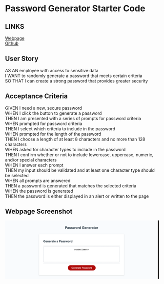 # Password Generator Starter Code

## LINKS
[Webpage](https://tahachaudhry.github.io/password-generator/) </br>
[Github](https://github.com/tahachaudhry/password-generator) </br>

## User Story
AS AN employee with access to sensitive data</br>
I WANT to randomly generate a password that meets certain criteria</br>
SO THAT I can create a strong password that provides greater security</br>

## Acceptance Criteria
GIVEN I need a new, secure password</br>
WHEN I click the button to generate a password</br>
THEN I am presented with a series of prompts for password criteria</br>
WHEN prompted for password criteria</br>
THEN I select which criteria to include in the password</br>
WHEN prompted for the length of the password</br>
THEN I choose a length of at least 8 characters and no more than 128 characters</br>
WHEN asked for character types to include in the password</br>
THEN I confirm whether or not to include lowercase, uppercase, numeric, and/or special characters</br>
WHEN I answer each prompt</br>
THEN my input should be validated and at least one character type should be selected</br>
WHEN all prompts are answered</br>
THEN a password is generated that matches the selected criteria</br>
WHEN the password is generated</br>
THEN the password is either displayed in an alert or written to the page</br>

## Webpage Screenshot
![Web Page Screenshot](./Develop/Images/Webpage_Screenshot.png)


